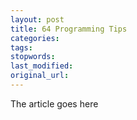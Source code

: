 ```yaml
---
layout: post
title: 64 Programming Tips
categories:
tags:
stopwords:
last_modified:
original_url:
---
```


The article goes here

